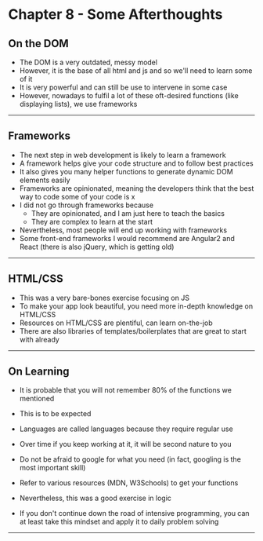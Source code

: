 # Chapter 8 - Some Afterthoughts

## On the DOM

* The DOM is a very outdated, messy model
* However, it is the base of all html and js and so we'll need to learn some of it
* It is very powerful and can still be use to intervene in some case
* However, nowadays to fulfil a lot of these oft-desired functions (like displaying lists), we use frameworks

------

## Frameworks

* The next step in web development is likely to learn a framework
* A framework helps give your code structure and to follow best practices
* It also gives you many helper functions to generate dynamic DOM elements easily
* Frameworks are opinionated, meaning the developers think that the best way to code some of your code is x
* I did not go through frameworks because
    * They are opinionated, and I am just here to teach the basics
    * They are complex to learn at the start
* Nevertheless, most people will end up working with frameworks
* Some front-end frameworks I would recommend are Angular2 and React (there is also jQuery, which is getting old)

------

## HTML/CSS

* This was a very bare-bones exercise focusing on JS
* To make your app look beautiful, you need more in-depth knowledge on HTML/CSS
* Resources on HTML/CSS are plentiful, can learn on-the-job
* There are also libraries of templates/boilerplates that are great to start with already

------

## On Learning

* It is probable that you will not remember 80% of the functions we mentioned
* This is to be expected
* Languages are called languages because they require regular use
* Over time if you keep working at it, it will be second nature to you
* Do not be afraid to google for what you need (in fact, googling is the most important skill)
* Refer to various resources (MDN, W3Schools) to get your functions

* Nevertheless, this was a good exercise in logic
* If you don't continue down the road of intensive programming, you can at least take this mindset and apply it to daily problem solving

------